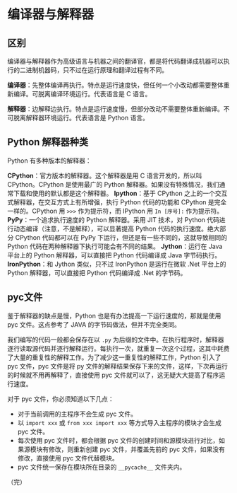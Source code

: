 # 编译器与解释器

## 区别

编译器与解释器作为高级语言与机器之间的翻译官，都是将代码翻译成机器可以执行的二进制机器码，只不过在运行原理和翻译过程有不同。

**编译器**：先整体编译再执行。特点是运行速度快，但任何一个小改动都需要整体重新编译。可脱离编译环境运行。代表语言是 C 语言。

**解释器**：边解释边执行。特点是运行速度慢，但部分改动不需要整体重新编译。不可脱离解释器环境运行。代表语言是 Python 语言。

## Python 解释器种类

Python 有多种版本的解释器：

**CPython**：官方版本的解释器。这个解释器是用 C 语言开发的，所以叫 CPython。CPython 是使用最广的 Python 解释器。如果没有特殊情况，我们通常下载和使用的默认都是这个解释器。
**Ipython**：基于 CPython 之上的一个交互式解释器，在交互方式上有所增强，执行 Python 代码的功能和 CPython 是完全一样的。CPython 用 `>>>` 作为提示符，而 IPython 用 `In [序号]:` 作为提示符。
**PyPy**：一个追求执行速度的 Python 解释器。采用 JIT 技术，对 Python 代码进行动态编译（注意，不是解释），可以显著提高 Python 代码的执行速度。绝大部分 CPython 代码都可以在 PyPy 下运行，但还是有一些不同的，这就导致相同的 Python 代码在两种解释器下执行可能会有不同的结果。
**Jython**：运行在 Java 平台上的 Python 解释器，可以直接把 Python 代码编译成 Java 字节码执行。
**IronPython**：和 Jython 类似，只不过 IronPython 是运行在微软 .Net 平台上的 Python 解释器，可以直接把 Python 代码编译成 .Net 的字节码。

## pyc文件

鉴于解释器的缺点是慢，Python 也是有办法提高一下运行速度的，那就是使用 pyc 文件。这点参考了 JAVA 的字节码做法，但并不完全类同。

我们编写的代码一般都会保存在以 `.py` 为后缀的文件中。在执行程序时，解释器逐行读取源代码并逐行解释运行。每执行一次，就重复一次这个过程，这其中耗费了大量的重复性的解释工作。为了减少这一重复性的解释工作，Python 引入了 pyc 文件，pyc 文件是将 py 文件的解释结果保存下来的文件，这样，下次再运行的时候就不用再解释了，直接使用 pyc 文件就可以了，这无疑大大提高了程序运行速度。

对于 pyc 文件，你必须知道以下几点：

* 对于当前调用的主程序不会生成 pyc 文件。
* 以 `import xxx` 或 `from xxx import xxx` 等方式导入主程序的模块才会生成 pyc 文件。
* 每次使用 pyc 文件时，都会根据 pyc 文件的创建时间和源模块进行对比，如果源模块有修改，则重新创建 pyc 文件，并覆盖先前的 pyc 文件，如果没有修改，直接使用 pyc 文件代替模块。
* pyc 文件统一保存在模块所在目录的 `__pycache__` 文件夹内。

（完）
